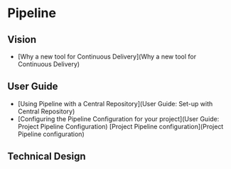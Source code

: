 # Pipeline

## Vision
- [Why a new tool for Continuous Delivery](Why a new tool for Continuous Delivery)

## User Guide
- [Using Pipeline with a Central Repository](User Guide: Set-up with Central Repository)
- [Configuring the Pipeline Configuration for your project](User Guide: Project Pipeline Configuration)
[Project Pipeline configuration](Project Pipeline configuration)

## Technical Design